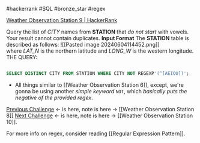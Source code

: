 #hackerrank #SQL #bronze_star #regex 

[Weather Observation Station 9 | HackerRank](https://www.hackerrank.com/challenges/weather-observation-station-9/problem?isFullScreen=true)

Query the list of _CITY_ names from **STATION** that _do not start_ with vowels. Your result cannot contain duplicates.
**Input Format**
The **STATION** table is described as follows:
![[Pasted image 20240604114452.png]]
where _LAT_N_ is the northern latitude and _LONG_W_ is the western longitude.
THE QUERY:
```sql

SELECT DISTINCT CITY FROM STATION WHERE CITY NOT REGEXP'(^[AEIOU])';
```
- All things similar to [[Weather Observation Station 6]], except, we're gonna be using another *simple keyword* `NOT`, which *basically puts the negative of the provided regex*.

[Previous Challenge](https://www.hackerrank.com/challenges/weather-observation-station-8?isFullScreen=true) <- is here, note is here -> [[Weather Observation Station 8]]
[Next Challenge](https://www.hackerrank.com/challenges/weather-observation-station-10?isFullScreen=true) <- is here, note is here -> [[Weather Observation Station 10]].

For more info on regex, consider reading [[Regular Expression Pattern]].